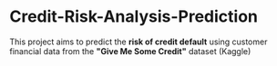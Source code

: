 # Credit-Risk-Analysis-Prediction
This project aims to predict the **risk of credit default** using customer financial data from the **"Give Me Some Credit"** dataset (Kaggle)
